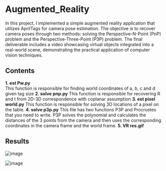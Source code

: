 # Augmented_Reality

In this project, I implemented a simple augmented reality application that utilizes AprilTags for camera pose estimation. The objective is to recover camera poses through two methods: solving the Perspective-N-Point (PnP) problem and the Perspective-Three-Point (P3P) problem. The final deliverable includes a video showcasing virtual objects integrated into a real-world scene, demonstrating the practical application of computer vision techniques.

## Contents

**1. est Pw.py**\
This function is responsible for finding world coordinates of a, b, c and d given tag size
**2. solve pnp.py**
This function is responsible for recovering R and t from 2D-3D correspondence with coplanar assumption
**3. est pixel world.py**
This function is responsible for solving 3D locations of a pixel on the table.
**4. solve p3p.py**
This file has two functions P3P and Procrustes that you need to write. P3P solves the polynomial and calculates the distances of the 3 points from the camera and then uses the corresponding coordinates in the camera frame and the world frame.
**5. VR res.gif**

## Results
   ![image](https://github.com/user-attachments/assets/704bf49d-b6b2-496e-b90e-a8e515be75b9)

   ![image](https://github.com/user-attachments/assets/b7658ad8-2fa6-417e-8bbf-996b50d06b55)

